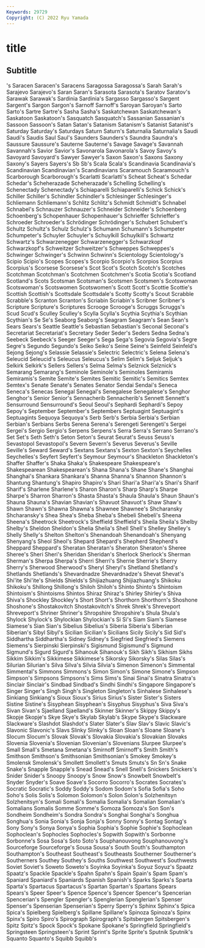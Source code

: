 ```yaml
---
Keywords: 29729
Copyright: (C) 2022 Ryu Yamada
---
```



# title

## Subtitle
's Saracen Saracen's Saracens Saragossa
Saragossa's Sarah Sarah's Sarajevo Sarajevo's Saran Saran's Sarasota Sarasota's Saratov
Saratov's Sarawak Sarawak's Sardinia Sardinia's Sargasso Sargasso's Sargent Sargent's Sargon
Sargon's Sarnoff Sarnoff's Saroyan Saroyan's Sarto Sarto's Sartre Sartre's Sasha
Sasha's Saskatchewan Saskatchewan's Saskatoon Saskatoon's Sasquatch Sasquatch's Sassanian Sassanian's Sassoon
Sassoon's Satan Satan's Satanism Satanism's Satanist Satanist's Saturday Saturday's Saturdays
Saturn Saturn's Saturnalia Saturnalia's Saudi Saudi's Saudis Saul Saul's Saunders
Saunders's Saundra Saundra's Saussure Saussure's Sauterne Sauterne's Savage Savage's Savannah
Savannah's Savior Savior's Savonarola Savonarola's Savoy Savoy's Savoyard Savoyard's Sawyer
Sawyer's Saxon Saxon's Saxons Saxony Saxony's Sayers Sayers's Sb Sb's
Scala Scala's Scandinavia Scandinavia's Scandinavian Scandinavian's Scandinavians Scaramouch Scaramouch's Scarborough
Scarborough's Scarlatti Scarlatti's Scheat Scheat's Schedar Schedar's Scheherazade Scheherazade's Schelling
Schelling's Schenectady Schenectady's Schiaparelli Schiaparelli's Schick Schick's Schiller Schiller's Schindler
Schindler's Schlesinger Schlesinger's Schliemann Schliemann's Schlitz Schlitz's Schmidt Schmidt's Schnabel
Schnabel's Schnauzer Schnauzer's Schneider Schneider's Schoenberg Schoenberg's Schopenhauer Schopenhauer's Schrieffer
Schrieffer's Schroeder Schroeder's Schrödinger Schrödinger's Schubert Schubert's Schultz Schultz's Schulz
Schulz's Schumann Schumann's Schumpeter Schumpeter's Schuyler Schuyler's Schuylkill Schuylkill's Schwartz
Schwartz's Schwarzenegger Schwarzenegger's Schwarzkopf Schwarzkopf's Schweitzer Schweitzer's Schweppes Schweppes's Schwinger
Schwinger's Schwinn Schwinn's Scientology Scientology's Scipio Scipio's Scopes Scopes's Scorpio
Scorpio's Scorpios Scorpius Scorpius's Scorsese Scorsese's Scot Scot's Scotch Scotch's
Scotches Scotchman Scotchman's Scotchmen Scotchmen's Scotia Scotia's Scotland Scotland's Scots
Scotsman Scotsman's Scotsmen Scotsmen's Scotswoman Scotswoman's Scotswomen Scotswomen's Scott Scott's
Scottie Scottie's Scottish Scottish's Scottsdale Scottsdale's Scotty Scotty's Scout Scrabble
Scrabble's Scranton Scranton's Scriabin Scriabin's Scribner Scribner's Scripture Scripture's Scriptures
Scrooge Scrooge's Scruggs Scruggs's Scud Scud's Sculley Sculley's Scylla Scylla's
Scythia Scythia's Scythian Scythian's Se Se's Seaborg Seaborg's Seagram Seagram's
Sean Sean's Sears Sears's Seattle Seattle's Sebastian Sebastian's Seconal Seconal's
Secretariat Secretariat's Secretary Seder Seder's Seders Sedna Sedna's Seebeck Seebeck's
Seeger Seeger's Sega Sega's Segovia Segovia's Segre Segre's Segundo Segundo's
Seiko Seiko's Seine Seine's Seinfeld Seinfeld's Sejong Sejong's Selassie Selassie's
Selectric Selectric's Selena Selena's Seleucid Seleucid's Seleucus Seleucus's Selim Selim's
Seljuk Seljuk's Selkirk Selkirk's Sellers Sellers's Selma Selma's Selznick Selznick's
Semarang Semarang's Seminole Seminole's Seminoles Semiramis Semiramis's Semite Semite's Semites
Semitic Semitic's Semitics Semtex Semtex's Senate Senate's Senates Senator Sendai
Sendai's Seneca Seneca's Senecas Senegal Senegal's Senegalese Senegalese's Senghor Senghor's
Senior Senior's Sennacherib Sennacherib's Sennett Sennett's Sensurround Sensurround's Seoul Seoul's
Sephardi Sephardi's Sepoy Sepoy's September September's Septembers Septuagint Septuagint's Septuagints
Sequoya Sequoya's Serb Serb's Serbia Serbia's Serbian Serbian's Serbians Serbs
Serena Serena's Serengeti Serengeti's Sergei Sergei's Sergio Sergio's Serpens Serpens's
Serra Serra's Serrano Serrano's Set Set's Seth Seth's Seton Seton's
Seurat Seurat's Seuss Seuss's Sevastopol Sevastopol's Severn Severn's Severus Severus's
Seville Seville's Seward Seward's Sextans Sextans's Sexton Sexton's Seychelles Seychelles's
Seyfert Seyfert's Seymour Seymour's Shackleton Shackleton's Shaffer Shaffer's Shaka Shaka's
Shakespeare Shakespeare's Shakespearean Shakespearean's Shana Shana's Shane Shane's Shanghai Shanghai's
Shankara Shankara's Shanna Shanna's Shannon Shannon's Shantung Shantung's Shapiro Shapiro's
Shari Shari'a Shari'a's Shari's Sharif Sharif's Sharlene Sharlene's Sharon Sharon's
Sharp Sharp's Sharpe Sharpe's Sharron Sharron's Shasta Shasta's Shaula Shaula's
Shaun Shaun's Shauna Shauna's Shavian Shavian's Shavuot Shavuot's Shaw Shaw's
Shawn Shawn's Shawna Shawna's Shawnee Shawnee's Shcharansky Shcharansky's Shea Shea's
Sheba Sheba's Shebeli Shebeli's Sheena Sheena's Sheetrock Sheetrock's Sheffield Sheffield's
Sheila Sheila's Shelby Shelby's Sheldon Sheldon's Shelia Shelia's Shell Shell's
Shelley Shelley's Shelly Shelly's Shelton Shelton's Shenandoah Shenandoah's Shenyang Shenyang's
Sheol Sheol's Shepard Shepard's Shepherd Shepherd's Sheppard Sheppard's Sheratan Sheratan's
Sheraton Sheraton's Sheree Sheree's Sheri Sheri's Sheridan Sheridan's Sherlock Sherlock's
Sherman Sherman's Sherpa Sherpa's Sherri Sherri's Sherrie Sherrie's Sherry Sherry's
Sherwood Sherwood's Sheryl Sheryl's Shetland Shetland's Shetlands Shetlands's Shevardnadze Shevardnadze's
Shevat Shevat's Shi'ite Shi'ite's Shields Shields's Shijiazhuang Shijiazhuang's Shikoku Shikoku's
Shillong Shillong's Shiloh Shiloh's Shinto Shinto's Shintoism Shintoism's Shintoisms Shintos
Shiraz Shiraz's Shirley Shirley's Shiva Shiva's Shockley Shockley's Short Short's
Shorthorn Shorthorn's Shoshone Shoshone's Shostakovitch Shostakovitch's Shrek Shrek's Shreveport Shreveport's
Shriner Shriner's Shropshire Shropshire's Shula Shula's Shylock Shylock's Shylockian Shylockian's
Si Si's Siam Siam's Siamese Siamese's Sian Sian's Sibelius Sibelius's
Siberia Siberia's Siberian Siberian's Sibyl Sibyl's Sicilian Sicilian's Sicilians Sicily
Sicily's Sid Sid's Siddhartha Siddhartha's Sidney Sidney's Siegfried Siegfried's Siemens
Siemens's Sierpinski Sierpinski's Sigismund Sigismund's Sigmund Sigmund's Sigurd Sigurd's Sihanouk
Sihanouk's Sikh Sikh's Sikhism Sikhs Sikkim Sikkim's Sikkimese Sikkimese's Sikorsky
Sikorsky's Silas Silas's Silurian Silurian's Silva Silva's Silvia Silvia's Simenon
Simenon's Simmental Simmental's Simmons Simmons's Simon Simon's Simone Simone's Simpson
Simpson's Simpsons Simpsons's Sims Sims's Sinai Sinai's Sinatra Sinatra's Sinclair
Sinclair's Sindbad Sindbad's Sindhi Sindhi's Singapore Singapore's Singer Singer's Singh
Singh's Singleton Singleton's Sinhalese Sinhalese's Sinkiang Sinkiang's Sioux Sioux's Sirius
Sirius's Sister Sister's Sisters Sistine Sistine's Sisyphean Sisyphean's Sisyphus Sisyphus's
Siva Siva's Sivan Sivan's Sjaelland Sjaelland's Skinner Skinner's Skippy Skippy's
Skopje Skopje's Skye Skye's Skylab Skylab's Skype Skype's Slackware Slackware's
Slashdot Slashdot's Slater Slater's Slav Slav's Slavic Slavic's Slavonic Slavonic's
Slavs Slinky Slinky's Sloan Sloan's Sloane Sloane's Slocum Slocum's Slovak
Slovak's Slovakia Slovakia's Slovakian Slovaks Slovenia Slovenia's Slovenian Slovenian's Slovenians
Slurpee Slurpee's Small Small's Smetana Smetana's Smirnoff Smirnoff's Smith Smith's
Smithson Smithson's Smithsonian Smithsonian's Smokey Smokey's Smolensk Smolensk's Smollett Smollett's
Smuts Smuts's Sn Sn's Snake Snake's Snapple Snapple's Snead Snead's
Snell Snell's Snickers Snickers's Snider Snider's Snoopy Snoopy's Snow Snow's
Snowbelt Snowbelt's Snyder Snyder's Soave Soave's Socorro Socorro's Socrates Socrates's
Socratic Socratic's Soddy Soddy's Sodom Sodom's Sofia Sofia's Soho Soho's
Solis Solis's Solomon Solomon's Solon Solon's Solzhenitsyn Solzhenitsyn's Somali Somali's
Somalia Somalia's Somalian Somalian's Somalians Somalis Somme Somme's Somoza Somoza's
Son Son's Sondheim Sondheim's Sondra Sondra's Songhai Songhai's Songhua Songhua's
Sonia Sonia's Sonja Sonja's Sonny Sonny's Sontag Sontag's Sony Sony's
Sonya Sonya's Sophia Sophia's Sophie Sophie's Sophoclean Sophoclean's Sophocles Sophocles's
Sopwith Sopwith's Sorbonne Sorbonne's Sosa Sosa's Soto Soto's Souphanouvong Souphanouvong's
Sourceforge Sourceforge's Sousa Sousa's South South's Southampton Southampton's Southeast Southeast's
Southeasts Southerner Southerner's Southerners Southey Southey's Souths Southwest Southwest's Southwests
Soviet Soviet's Soweto Soweto's Soyinka Soyinka's Soyuz Soyuz's Spaatz Spaatz's
Spackle Spackle's Spahn Spahn's Spain Spain's Spam Spam's Spaniard Spaniard's
Spaniards Spanish Spanish's Sparks Sparks's Sparta Sparta's Spartacus Spartacus's Spartan
Spartan's Spartans Spears Spears's Speer Speer's Spence Spence's Spencer Spencer's
Spencerian Spencerian's Spengler Spengler's Spenglerian Spenglerian's Spenser Spenser's Spenserian Spenserian's
Sperry Sperry's Sphinx Sphinx's Spica Spica's Spielberg Spielberg's Spillane Spillane's
Spinoza Spinoza's Spinx Spinx's Spiro Spiro's Spirograph Spirograph's Spitsbergen Spitsbergen's
Spitz Spitz's Spock Spock's Spokane Spokane's Springfield Springfield's Springsteen Springsteen's
Sprint Sprint's Sprite Sprite's Sputnik Sputnik's Squanto Squanto's Squibb Squibb's
